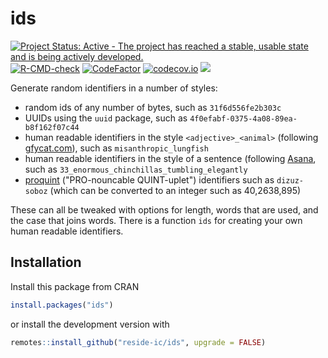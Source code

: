 # ids

<!-- badges: start -->
[![Project Status: Active - The project has reached a stable, usable state and is being actively developed.](http://www.repostatus.org/badges/latest/active.svg)](http://www.repostatus.org/#active)  [![R-CMD-check](https://github.com/richfitz/ids/workflows/R-CMD-check/badge.svg)](https://github.com/richfitz/ids/actions)
[![CodeFactor](https://www.codefactor.io/repository/github/reside-ic/ids/badge)](https://www.codefactor.io/repository/github/reside-ic/ids)
[![codecov.io](https://codecov.io/github/reside-ic/ids/coverage.svg?branch=master)](https://codecov.io/github/reside-ic/ids?branch=master)
[![](https://www.r-pkg.org/badges/version/ids)](https://cran.r-project.org/package=ids)
<!-- badges: end -->

Generate random identifiers in a number of styles:

* random ids of any number of bytes, such as `31f6d556fe2b303c`
* UUIDs using the `uuid` package, such as `4f0efabf-0375-4a08-89ea-b8f162f07c44`
* human readable identifiers in the style `<adjective>_<animal>` (following [gfycat.com](http://gfycat.com)), such as `misanthropic_lungfish`
* human readable identifiers in the style of a sentence (following [Asana](https://blog.asana.com/2011/09/6-sad-squid-snuggle-softly), such as `33_enormous_chinchillas_tumbling_elegantly`
* [proquint](https://arxiv.org/html/0901.4016) ("PRO-nouncable QUINT-uplet") identifiers such as `dizuz-soboz` (which can be converted to an integer such as 40,2638,895)

These can all be tweaked with options for length, words that are used, and the case that joins words.  There is a function `ids` for creating your own human readable identifiers.

## Installation

Install this package from CRAN

```r
install.packages("ids")
```

or install the development version with

```r
remotes::install_github("reside-ic/ids", upgrade = FALSE)
```

